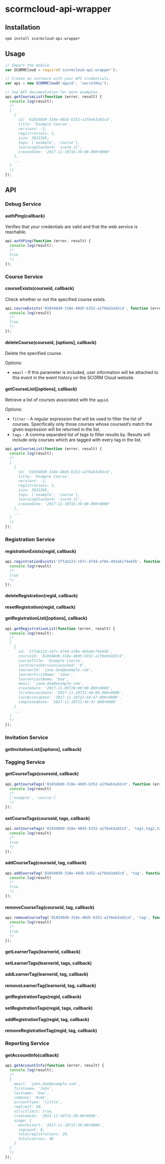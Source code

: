 # scormcloud-api-wrapper

## Installation

```sh
npm install scormcloud-api-wrapper
```

## Usage

```js
// Import the module.
var SCORMCloud = require('scormcloud-api-wrapper');

// Create an instance with your API credentials.
var api = new SCORMCloud('appid', 'secretKey');

// See API documentation for more examples.
api.getCourseList(function (error, result) {
  console.log(result);
  /*
  [
    {
      id: '810348d9-318e-48d5-b352-a1f6eb3a92cd',
      title: 'Example Course',
      versions: -1,
      registrations: 1,
      size: 3023399,
      tags: ['example', 'course'],
      learningStandard: 'scorm_12',
      createDate: '2017-11-10T16:30:00.000+0000'
    },
    ...
  ]
  */
});
```

## API

### Debug Service

#### authPing(callback)

Verifies that your credentials are valid and that the web service is reachable.

```js
api.authPing(function (error, result) {
  console.log(result);
  /*
  true
  */
});
```

### Course Service

#### courseExists(courseid, callback)

Check whether or not the specified course exists.

```js
api.courseExists('810348d9-318e-48d5-b352-a1f6eb3a92cd', function (error, result) {
  console.log(result)
  /*
  true
  */
});
```

#### deleteCourse(courseid, [options], callback)

Delete the specified course.

Options:

 * `email` - If this parameter is included, user information will be attached to this event in the event history on the SCORM Cloud website.

#### getCourseList([options], callback)

Retrieve a list of courses associated with the `appid`.

Options:

 * `filter` - A regular expression that will be used to filter the list of courses. Specifically only those courses whose courseid’s match the given expression will be returned in the list.
 * `tags` - A comma separated list of tags to filter results by. Results will include only courses which are tagged with every tag in the list.

```js
api.getCourseList(function (error, result) {
  console.log(result);
  /*
  [
    {
      id: '810348d9-318e-48d5-b352-a1f6eb3a92cd',
      title: 'Example Course',
      versions: -1,
      registrations: 1,
      size: 3023399,
      tags: ['example', 'course'],
      learningStandard: 'scorm_12',
      createDate: '2017-11-10T16:30:00.000+0000'
    },
    ...
  ]
  */
});
```

### Registration Service

#### registrationExists(regid, callback)

```js
api.registrationExists('2ffab123-cb7c-4744-af8e-493a6c74e65b', function (error, result) {
  console.log(result)
  /*
  true
  */
});
```

#### deleteRegistration(regid, callback)

#### resetRegistration(regid, callback)

#### getRegistrationList([options], callback)

```js
api.getRegistrationList(function (error, result) {
  console.log(result);
  /*
  [
    {
      id: '2ffab123-cb7c-4744-af8e-493a6c74e65b',
      courseId: '810348d9-318e-48d5-b352-a1f6eb3a92cd',
      courseTitle: 'Example Course',
      lastCourseVersionLaunched: '0',
      learnerId: 'jane.doe@example.com',
      learnerFirstName: 'Jane',
      learnerLastName: 'Doe',
      email: 'jane.doe@example.com',
      createDate: '2017-11-09T20:00:00.000+0000',
      firstAccessDate: '2017-11-10T21:40:00.000+0000',
      lastAccessDate: '2017-11-10T21:44:47.000+0000',
      completedDate: '2017-11-10T21:44:47.000+0000'
    }
    ...
  ]
  */
});
```

### Invitation Service

#### getInvitationList([options], callback)

### Tagging Service

#### getCourseTags(courseid, callback)

```js
api.getCourseTags('810348d9-318e-48d5-b352-a1f6eb3a92cd', function (error, result) {
  console.log(result)
  /*
  ['example', 'course']
  */
});
```

#### setCourseTags(courseid, tags, callback)

```js
api.setCourseTags('810348d9-318e-48d5-b352-a1f6eb3a92cd', 'tag1,tag2,tag3', function (error, result) {
  console.log(result)
  /*
  true
  */
});
```

#### addCourseTag(courseid, tag, callback)

```js
api.addCourseTag('810348d9-318e-48d5-b352-a1f6eb3a92cd', 'tag', function (error, result) {
  console.log(result)
  /*
  true
  */
});
```

#### removeCourseTag(courseid, tag, callback)

```js
api.removeCourseTag('810348d9-318e-48d5-b352-a1f6eb3a92cd', 'tag', function (error, result) {
  console.log(result)
  /*
  true
  */
});
```

#### getLearnerTags(learnerid, callback)

#### setLearnerTags(learnerid, tags, callback)

#### addLearnerTag(learnerid, tag, callback)

#### removeLearnerTag(learnerid, tag, callback)

#### getRegistrationTags(regid, callback)

#### setRegistrationTags(regid, tags, callback)

#### addRegistrationTag(regid, tag, callback)

#### removeRegistrationTag(regid, tag, callback)

### Reporting Service

#### getAccountInfo(callback)

```js
api.getAccountInfo(function (error, result) {
  console.log(result);
  /*
  {
    email: 'john.doe@example.com',
    firstname: 'John',
    lastname: 'Doe',
    company: 'Acme',
    accounttype: 'little',
    reglimit: 50,
    strictlimit: true,
    createdate: '2015-11-10T15:30:00+0000',
    usage: {
      monthstart: '2017-11-10T15:30:00+0000',
      regcount: 0,
      totalregistrations: 29,
      totalcourses: 40
    }
  }
  */
});
```
